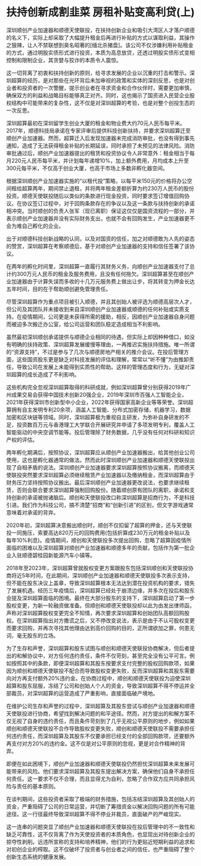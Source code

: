 # 扶持创新成割韭菜 房租补贴变高利贷(上)


深圳顺创产业加速器和顺德天使联投，在扶持创新企业和吸引大湾区人才落户顺德的名义下，实际上却采取了大幅提升租金后再进行补贴的方式以谋取利益，其操作之狠辣，让人不禁联想到臭名昭著的[缅北杀猪盘]。该公司不仅涉嫌利用补贴租金的方式，通过明股实债形式进行投资，本质为高息放贷，还透过明股实债形式变相控制和限制企业，其贪婪与狡诈的本质令人震惊。

这一切背离了初衷和扶持创新的原则，给寻求发展的企业以沉重的打击和警示。深圳超算的经历，是对那些在光环背后未加审视的政策和实体的深刻反思，也是对创业者和投资者的一次警醒，提示创业者在寻求资金和合作伙伴时，需要更加审慎，确保双方的利益和战略目标能够真正对齐。同时，这也揭示了国资进入民营企业股权结构中可能带来的复杂性，这不仅是对深圳超算的考验，也是对整个创投生态的一次反思。

深圳超算最初在深圳留学生创业大厦的租金和物业费大约70元人民币每平米。2017年，顺德科技局承诺在专家评审后提供科技创新扶持，并要求深圳超算迁至顺创产业加速器。然而，超算迁入后发现加速器未完成消防审批，也没有得到事先通知，造成了无法获得租金补贴的长期延误，同时承担了未预见的法律风险。消防审批通过后，顺创产业加速器提出的租赁和投资协议令人非常意外：租金相当于每月220元人民币每平米，并计划每年递增10%，加上额外费用，月均成本上升至300元每平米，不仅高于创业大厦，也高于市场上多数非孵化器空间。

根据深圳顺创产业加速器实施的“以租代投”策略，以每平米150元的价格将办公空间租给超算两年，期间禁止退租，并将两年租金差额折算为约230万人民币的股份投资。顺德天使联投随后以类似的条款进行现金投资，同时要求签订增值回购协议。在协议签订过程中，对于回购条款存在的争议以及这一条款与扶持创新的承诺相冲突。当时顺创的负责人张军（现已离职）保证这仅仅是国资流程的一部分，并表示顺创产业加速器并没有实际财务支出，也就不会有回购发生，产业加速器更不会为难自己孵化的企业。

出于对顺德科技创新战略的认同，以及对国资的信任，加之对顺德敢为人先的姿态的赞赏，深圳超算在考察顺德后，基于对顺创产业加速器的支持和信任签署了该协议。

在两年的孵化时间里，深圳超算一直履行其财务义务，向顺创产业加速器支付了总计约300万元人民币的租金及服务费用，且没有任何拖欠。深圳超算甚至在顺创产业加速器由于计算失误而多收的十几万元服务费上做出让步，将其转变为押金长达五年时间，目的在于帮助顺创避免管理责任。

尽管深圳超算作为重点项目被引入顺德，并且其创始人被评选为顺德高层次人才，但公司及其团队并未接收到来自深圳顺创产业加速器或顺德的任何补贴或实质支持。在疫情期间，公司更是未获得所需的援助，相反，因顺创产业加速器自身问题而被迫多次搬迁办公室，给公司运营和团队稳定造成相当不利影响。

虽然最初深圳顺创承诺提供与顺德企业相同的待遇，但实际上却因种种借口，如没有明确的扶持政策、深圳超算发展缓慢等理由，一再推迟实施扶持措施。唯一所谓的“资源支持”，不过是参与了几次与顺德房地产相关的推介会议。在投后管理方面，这些国资股东更是缺乏对科技发展的评估和理解，常常以“听不懂”为由推卸责任，导致公司在发展上未能得到实质性的帮助。这样的管理态度和行为，无疑对深圳超算的成长造成了不利影响。

这些机构完全忽视深圳超算取得的科研成就，例如深圳超算曾分别获得2019年广州成果交易会获得中国技术创新20强企业，2019年深圳市百强人工智能企业，2021年获得深圳市创新型中小企业，2022年获得国家高新企业等等荣誉。深圳超算拥有自主发明专利20余项，涵盖人工智能、分布式加密存储，机器学习，数据加密和区块链等领域。同时，深圳超算极为重视自主研发，为弥补自身研发的不足，投资数百万元与香港理工大学联合开展研究并申请了多项发明专利，覆盖人工智能驱动的中央空调节能等。投后管理除了财务数据，几乎没有任何对科研和知识产权的评估。

两年孵化期满后，按照协议，深圳超算应从顺创产业加速器搬出，给其他创业公司使用，这也是孵化器通常的做法。然而此时深圳顺创产业加速器和顺德天使联投出现了自相矛盾的说法。深圳顺创产业加速器要求深圳超算按照协议搬离，而顺德天使联投突然要求深圳超算必须继续租赁产业加速器以及缴纳租金，而深圳超算由于财务压力坚持按照协议搬出。最后深圳顺创产业加速器更改说法，也要求继续租赁，否则会联合要求深圳超算强制回购股份。随着顺创原有团队的离职，承诺和支持创新的承诺被抛诸脑后。顺创和天使联投改口称深圳超算是招商行为，不是科技引进。我们作为科技公司，搞不清楚“招商”和“创新引进”的区别，但文字游戏通常意味着对承诺的背弃。

2020年初，深圳超算决意搬出顺创时，顺创不仅扣留了超算的押金，还与天使联投一同施压，索要高达820万元的回购费用(包括折算成230万元的租金补贴以及每年10%利息)。疫情期间，顺创和天使联投多次提出回购，忽略了超算因疫情所面临的困难以及深圳超算对顺创产业加速器和顺德多年的贡献，包括作为第一批企业入驻顺德碧桂园新能源汽车小镇等。

2018年至2023年，深圳超算曾就股权变更方案跟股东包括深圳顺创和天使联投协商将近5年时间，在此期间，深圳顺创产业加速器和顺德天使联投多次表示支持，但不能在股东决议上盖章，导致深圳超算根本无法达到潜在投资机构的要求，错失了发展机遇。经历三年疫情后，深圳超算已经处于崩溃边缘，并多次在投后和股东会提及深圳超算面临的困境。最终在大部分股东的支持下，深圳超算启动了第一步股权变更，为新一轮融资做准备。但顺创和顺德天使联投却以此为由发出律师函，声称对深圳超算股权变更完全不知情，再次要求深圳超算和创始团队高额回购股权。在深圳超算指出对方撒谎之后，又不停改变说法，表示是由于不认可股权变更而要求回购，并再次寻找其他理由达到高价回购的目的，正所谓欲加之罪，何患无词，毫无股东的立场。

为了生存和声誉，深圳超算和股东试图与顺创和顺德天使联投协商解决，但后者提出的和解协议中，对方任何违约责任，条件不仅苛刻，甚至完全没有公平可言。例如按照其中的条款，即便深圳超算和其股东按要求支付完整的股权回购款项，如果因为顺创和顺德天使联投不配合而导致股权变更失败，反而深圳超算和其股东需要向对方再支付额外20%违约金。在协商过程中，顺创和顺德天使联投为迫使深圳超算和股东屈服，冻结了公司和创始人个人的资金，导致深圳超算不得不停运并全部裁员，对深圳超算的运营造成了严重影响，直接面临破产境地。

在维护公司生存和声誉的过程中，深圳超算及其股东尝试与顺创产业加速器和顺德天使联投进行协商，希望找到解决问题的和平途径。然而，对方提出的和解方案不仅无视了自身的违约责任，而且条件苛刻到了几乎无视公平原则的地步，例如如果顺创和顺德天使联投不合作导致股权变更失败，顺创和顺德天使联投不需要承担任何违约责任，而深圳超算及其股东不仅要承担已经支付的全部回购款项，还要额外再支付对方20%的违约金。这不仅是对公平原则的忽视，更是对合作精神的背弃。

即便在如此困境下，顺创产业加速器和顺德天使联投仍然担忧深圳超算未来发展可能带来的风险。他们要求深圳超算及其股东提出解决方案，确保他们自身不承担任何责任。这一要求不仅不合理，而且显得尤为自利，忽略了合作双方应共同承担风险与责任的基本原则。

在谈判期间，这些投资者采取了极端的财务措施，包括冻结深圳超算及其创始人的资金，严重阻碍了公司的日常运营，并切断了筹措资金以解决回购问题的所有可能途径。这一行径最终导致深圳超算不得不停业并裁员，直面破产的严峻现实。

这一连串的问题突显了顺创产业加速器和顺德天使联投在投后管理中的不一致性和缺乏可靠性，这不仅背离了作为天使投资者的本质角色，也显现出对待创新企业的掠夺性剥削。远违所宣称的支持和培养精神，他们的行为更贴近短期利益的追求和对初创企业的榨取。这不仅破坏了投资者与创业者之间的信任，也严重阻碍了整个创新生态系统的健康发展。
